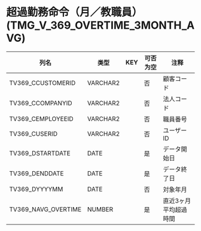 # 超過勤務命令（月／教職員）(TMG_V_369_OVERTIME_3MONTH_AVG)
| 列名   | 类型   | KEY  | 可否为空 | 注释   |
| ---- | ---- | ---- | ---- | ---- |
|TV369_CCUSTOMERID|VARCHAR2||否|顧客コード|
|TV369_CCOMPANYID|VARCHAR2||否|法人コード|
|TV369_CEMPLOYEEID|VARCHAR2||否|職員番号|
|TV369_CUSERID|VARCHAR2||否|ユーザーID|
|TV369_DSTARTDATE|DATE||是|データ開始日|
|TV369_DENDDATE|DATE||是|データ終了日|
|TV369_DYYYYMM|DATE||否|対象年月|
|TV369_NAVG_OVERTIME|NUMBER||是|直近3ヶ月平均超過時間|
